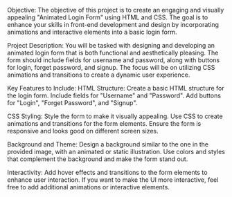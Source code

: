 Objective:
The objective of this project is to create an engaging and visually appealing "Animated Login Form"
using HTML and CSS. The goal is to enhance your skills in front-end development and design by
incorporating animations and interactive elements into a basic login form.

Project Description:
You will be tasked with designing and developing an animated login form that is both functional and
aesthetically pleasing. The form should include fields for username and password, along with buttons for
login, forget password, and signup. The focus will be on utilizing CSS animations and transitions to create
a dynamic user experience.

Key Features to Include:
HTML Structure:
Create a basic HTML structure for the login form.
Include fields for "Username" and "Password".
Add buttons for "Login", "Forget Password", and "Signup".

CSS Styling:
Style the form to make it visually appealing.
Use CSS to create animations and transitions for the form elements.
Ensure the form is responsive and looks good on different screen sizes.

Background and Theme:
Design a background similar to the one in the provided image, with an animated or static illustration.
Use colors and styles that complement the background and make the form stand out.

Interactivity:
Add hover effects and transitions to the form elements to enhance user interaction.
If you want to make the Ul more interactive, feel free to add additional animations or interactive elements.
